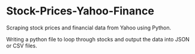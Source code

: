# Stock-Prices-Yahoo-Finance
Scraping stock prices and financial data from Yahoo using Python.

Writing a python file to loop through stocks and output the data into JSON or CSV files.